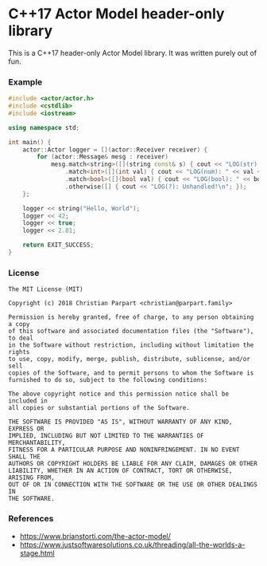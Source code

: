 # C++17 Actor Model header-only library

This is a C++17 header-only Actor Model library. It was written purely out of fun.

### Example

```cpp
#include <actor/actor.h>
#include <cstdlib>
#include <iostream>

using namespace std;

int main() {
    actor::Actor logger = [](actor::Receiver receiver) {
        for (actor::Message& mesg : receiver)
            mesg.match<string>([](string const& s) { cout << "LOG(str): " << s << endl; })
                .match<int>([](int val) { cout << "LOG(num): " << val << endl; })
                .match<bool>([](bool val) { cout << "LOG(bool): " << boolalpha << val << endl; })
                .otherwise([] { cout << "LOG(?): Unhandled!\n"; });
    };

    logger << string("Hello, World");
    logger << 42;
    logger << true;
    logger << 2.81;

    return EXIT_SUCCESS;
}
```

### License

```
The MIT License (MIT)

Copyright (c) 2018 Christian Parpart <christian@parpart.family>

Permission is hereby granted, free of charge, to any person obtaining a copy
of this software and associated documentation files (the "Software"), to deal
in the Software without restriction, including without limitation the rights
to use, copy, modify, merge, publish, distribute, sublicense, and/or sell
copies of the Software, and to permit persons to whom the Software is
furnished to do so, subject to the following conditions:

The above copyright notice and this permission notice shall be included in
all copies or substantial portions of the Software.

THE SOFTWARE IS PROVIDED "AS IS", WITHOUT WARRANTY OF ANY KIND, EXPRESS OR
IMPLIED, INCLUDING BUT NOT LIMITED TO THE WARRANTIES OF MERCHANTABILITY,
FITNESS FOR A PARTICULAR PURPOSE AND NONINFRINGEMENT. IN NO EVENT SHALL THE
AUTHORS OR COPYRIGHT HOLDERS BE LIABLE FOR ANY CLAIM, DAMAGES OR OTHER
LIABILITY, WHETHER IN AN ACTION OF CONTRACT, TORT OR OTHERWISE, ARISING FROM,
OUT OF OR IN CONNECTION WITH THE SOFTWARE OR THE USE OR OTHER DEALINGS IN
THE SOFTWARE.
```

### References

* https://www.brianstorti.com/the-actor-model/
* https://www.justsoftwaresolutions.co.uk/threading/all-the-worlds-a-stage.html
